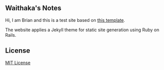 ## Waithaka's Notes

Hi, I am Brian and this is a test site based on [this template](https://YoussefRaafatNasry.github.io/portfolYOU).

The website applies a Jekyll theme for static site generation using Ruby on Rails.

## License
[MIT License](https://github.com/brianwaithaka/master/LICENSE)

